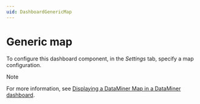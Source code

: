 ```yaml
---
uid: DashboardGenericMap
---
```


# Generic map

To configure this dashboard component, in the *Settings* tab, specify a map configuration.

> [!NOTE]
> For more information, see [Displaying a DataMiner Map in a DataMiner dashboard](xref:Displaying_a_DataMiner_Map_in_a_DataMiner_dashboard).
>
